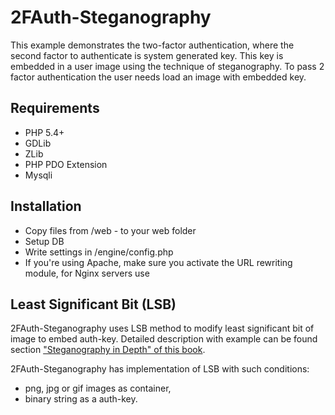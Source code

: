 2FAuth-Steganography
================

This example demonstrates the two-factor authentication, where the second factor to authenticate is system    generated key. This key is embedded in a user image using the technique of steganography. 
To pass 2 factor authentication the user needs load an image with embedded key.


Requirements
------------
* PHP 5.4+
* GDLib
* ZLib
* PHP PDO Extension
* Mysqli

Installation
------------
* Copy files from /web - to your web folder
* Setup DB 
* Write settings in /engine/config.php
* If you're using Apache, make sure you activate the URL rewriting module, for Nginx servers use


Least Significant Bit (LSB)
---------------------------
2FAuth-Steganography uses LSB method to modify least significant bit of image to embed auth-key. 
Detailed description with example can be found section ["Steganography in Depth" of this book](http://books.google.com.ua/books?id=qGcum1ZWkiYC&pg=PA37&source=gbs_toc_r&cad=3#v=onepage&q&f=false).

2FAuth-Steganography has implementation of LSB with such conditions:
* png, jpg or gif images as container,
* binary string as a auth-key.
 
